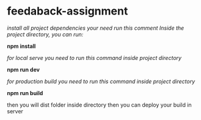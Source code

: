 # feedaback-assignment

_install all project dependencies your need run this comment Inside the project directory, you can run:_

**npm install**

_for local serve you need to run this command inside project directory_

**npm run dev**

_for production build you need to run this command inside project directory_

**npm run build**

then you will dist folder inside directory then you can deploy your build in server
